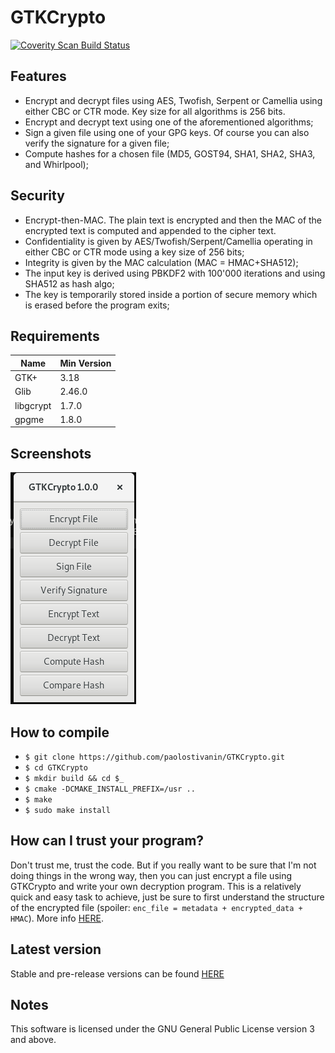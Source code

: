 # GTKCrypto

<a href="https://scan.coverity.com/projects/paolostivanin-gtkcrypto">
  <img alt="Coverity Scan Build Status"
       src="https://scan.coverity.com/projects/12746/badge.svg"/>
</a>


## Features
* Encrypt and decrypt files using AES, Twofish, Serpent or Camellia using either CBC or CTR mode. Key size for all algorithms is 256 bits.
* Encrypt and decrypt text using one of the aforementioned algorithms;
* Sign a given file using one of your GPG keys. Of course you can also verify the signature for a given file;
* Compute hashes for a chosen file (MD5, GOST94, SHA1, SHA2, SHA3, and Whirlpool);

## Security
* Encrypt-then-MAC. The plain text is encrypted and then the MAC of the encrypted text is computed and appended to the cipher text.
* Confidentiality is given by AES/Twofish/Serpent/Camellia operating in either CBC or CTR mode using a key size of 256 bits;
* Integrity is given by the MAC calculation (MAC = HMAC+SHA512);
* The input key is derived using PBKDF2 with 100'000 iterations and using SHA512 as hash algo;
* The key is temporarily stored inside a portion of secure memory which is erased before the program exits;


## Requirements
|Name|Min Version|
|----|-----------|
|GTK+|3.18|
|Glib|2.46.0|
|libgcrypt|1.7.0|
|gpgme|1.8.0|


## Screenshots
![Main window](/data/screenshots/mainwin.png?raw=true "Main window")

## How to compile
* `$ git clone https://github.com/paolostivanin/GTKCrypto.git`
* `$ cd GTKCrypto`
* `$ mkdir build && cd $_`
* `$ cmake -DCMAKE_INSTALL_PREFIX=/usr ..`
* `$ make`
* `$ sudo make install`


## How can I trust your program?
Don't trust me, trust the code. But if you really want to be sure that I'm not doing things in the wrong way, then you can just encrypt a file using GTKCrypto and write your own decryption program.
This is a relatively quick and easy task to achieve, just be sure to first understand the structure of the encrypted file (spoiler: `enc_file = metadata + encrypted_data + HMAC`). More info [HERE](https://github.com/paolostivanin/GTKCrypto/blob/master/src/crypt-common.h).


## Latest version
Stable and pre-release versions can be found [HERE](https://github.com/paolostivanin/GTKCrypto/releases)


## Notes
This software is licensed under the GNU General Public License version 3 and above.
